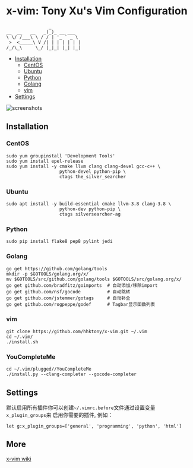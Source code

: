 x-vim: Tony Xu's Vim Configuration
==================================

                    _
	__  __   __   _(_)_ __ ___
	\ \/ /___\ \ / / | '_ ` _ \
	 >  <_____\ V /| | | | | | |
	/_/\_\     \_/ |_|_| |_| |_|

- [Installation](#installation)
    - [CentOS](#centos)
    - [Ubuntu](#ubuntu)
    - [Python](#python)
    - [Golang](#golang)
    - [vim](#vim)
- [Settings](#settings)

![screenshots](https://raw.github.com/hhktony/x-vim/master/screenshots/vim-screenshot.jpg)


Installation
------------

### CentOS

    sudo yum groupinstall 'Development Tools'
    sudo yum install epel-release
    sudo yum install -y cmake llvm clang clang-devel gcc-c++ \
                        python-devel python-pip \
                        ctags the_silver_searcher

### Ubuntu

    sudo apt install -y build-essential cmake llvm-3.8 clang-3.8 \
                        python-dev python-pip \
                        ctags silversearcher-ag

### Python

    sudo pip install flake8 pep8 pylint jedi

### Golang

    go get https://github.com/golang/tools
    mkdir -p $GOTOOLS/golang.org/x/
    mv $GOTOOLS/src/github.com/golang/tools $GOTOOLS/src/golang.org/x/
    go get github.com/bradfitz/goimports  # 自动添加/移除import
    go get github.com/nsf/gocode          # 自动跳转
    go get github.com/jstemmer/gotags     # 自动补全
    go get github.com/rogpeppe/godef      # Tagbar显示函数列表

### vim

	git clone https://github.com/hhktony/x-vim.git ~/.vim
	cd ~/.vim/
	./install.sh

### YouCompleteMe

	cd ~/.vim/plugged//YouCompleteMe
	./install.py --clang-completer --gocode-completer

Settings
--------

默认启用所有插件你可以创建`~/.vimrc.before`文件通过设置变量`x_plugin_groups`来
启用你需要的插件, 例如：

    let g:x_plugin_groups=['general', 'programming', 'python', 'html']

More
----
[x-vim wiki](https://github.com/hhktony/x-vim/wiki)
